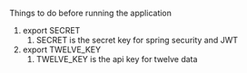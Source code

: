 Things to do before running the application

1) export SECRET
   1) SECRET is the secret key for spring security and JWT
2) export TWELVE_KEY 
   1) TWELVE_KEY is the api key for twelve data
